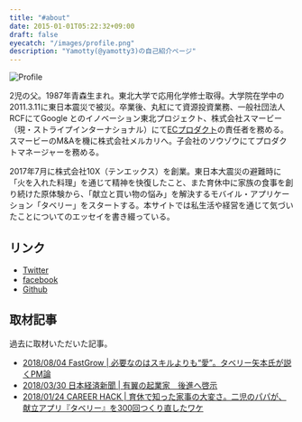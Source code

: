 ```yaml
---
title: "#about"
date: 2015-01-01T05:22:32+09:00
draft: false
eyecatch: "/images/profile.png"
description: "Yamotty(@yamotty3)の自己紹介ページ"
---
```


![Profile](/images/top-ogp.jpg)

2児の父。1987年青森生まれ。東北大学で応用化学修士取得。大学院在学中の2011.3.11に東日本震災で被災。卒業後、丸紅にて資源投資業務、一般社団法人RCFにてGoogle とのイノベーション東北プロジェクト、株式会社スマービー（現・ストライプインターナショナル）にて[ECプロダクト](https://smarby.jp/?utm_source=google&utm_medium=cpc&utm_campaign=01_zisha_tantai&gclid=EAIaIQobChMI-dm-yJyH4AIVRKmWCh3IbQA8EAAYASAAEgIFh_D_BwE)の責任者を務める。スマービーのM&Aを機に株式会社メルカリへ。子会社のソウゾウにてプロダクトマネージャーを務める。

2017年7月に株式会社10X（テンエックス）を創業。東日本大震災の避難時に「火を入れた料理」を通じて精神を快復したこと、また育休中に家族の食事を創り続けた原体験から、「献立と買い物の悩み」を解決するモバイル・アプリケーション「タベリー」をスタートする。本サイトでは私生活や経営を通じて気づいたことについてのエッセイを書き綴っている。


## リンク

- [Twitter](https://twitter.com/yamotty3)
- [facebook](https://www.facebook.com/Yamotty)
- [Github](https://github.com/Yamotty)

## 取材記事

過去に取材いただいた記事。

- [2018/08/04 FastGrow | 必要なのはスキルよりも“愛”。タベリー矢本氏が説くPM論](https://www.fastgrow.jp/articles/10x-yamoto)
- [2018/03/30 日本経済新聞 | 有翼の起業家　後進へ啓示](https://r.nikkei.com/article/DGXMZO28759400Z20C18A3X11000)
- [2018/01/24 CAREER HACK | 育休で知った家事の大変さ。二児のパパが、献立アプリ『タベリー』を300回つくり直したワケ](https://careerhack.en-japan.com/report/detail/911)
